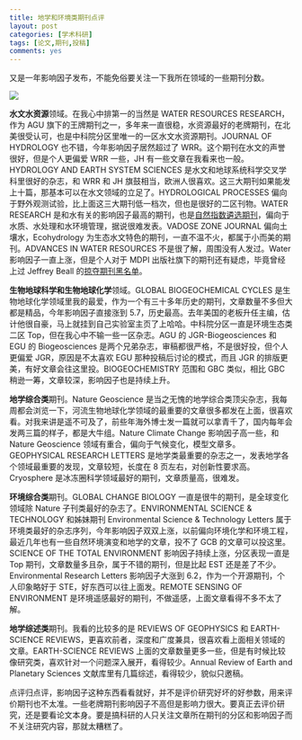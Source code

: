 ```yaml
---
title: 地学和环境类期刊点评
layout: post
categories: [学术科研]
tags: [论文,期刊,投稿]
comments: yes
---
```


又是一年影响因子发布，不能免俗要关注一下我所在领域的一些期刊分数。

![](https://blog-1252159939.cos.ap-hongkong.myqcloud.com/Journals.png)

**水文水资源**领域。在我心中排第一的当然是 WATER RESOURCES RESEARCH，作为 AGU 旗下的王牌期刊之一，多年来一直很稳，水资源最好的老牌期刊，在北美很受认可，也是中科院分区里唯一的一区水文水资源期刊。JOURNAL OF HYDROLOGY 也不错，今年影响因子居然超过了 WRR。这个期刊在水文的声誉很好，但是个人更偏爱 WRR 一些，JH 有一些文章在我看来也一般。HYDROLOGY AND EARTH SYSTEM SCIENCES 是水文和地球系统科学交叉学科里很好的杂志，和 WRR 和 JH 旗鼓相当，欧洲人很喜欢。这三大期刊如果能发上十篇，那基本可以在水文领域的立足了。HYDROLOGICAL PROCESSES 偏向于野外观测试验，比上面这三大期刊低一档次，但也是很好的二区刊物。WATER RESEARCH 是和水有关的影响因子最高的期刊，也是[自然指数遴选期刊](https://www.natureindex.com/faq#journals)，偏向于水质、水处理和水环境管理，据说很难发表。VADOSE ZONE JOURNAL 偏向土壤水，Ecohydrology 为生态水文特色的期刊，一直不温不火，都属于小而美的期刊。ADVANCES IN WATER RESOURCES 不是很了解，周围没有人发过。Water 影响因子一直上涨，但是个人对于 MDPI 出版社旗下的期刊还有疑虑，毕竟曾经上过  Jeffrey Beall 的[掠夺期刊黑名单](https://en.wikipedia.org/wiki/MDPI#Inclusion_in_Beall's_list)。

**生物地球科学和生物地球化学**领域。GLOBAL BIOGEOCHEMICAL CYCLES 是生物地球化学领域里我的最爱，作为一个有三十多年历史的期刊，文章数量不多但大都是精品，今年影响因子直接涨到 5.7，历史最高。去年美国的老板升任主编，估计他很自豪，马上就挂到自己实验室主页了上哈哈。中科院分区一直是环境生态类二区 Top，但在我心中不输一些一区杂志。AGU 的 JGR-Biogeosciences 和 EGU 的 Biogeosciences 是两个兄弟杂志，审稿都很严格，不是很好投，但个人更偏爱 JGR，原因是不太喜欢 EGU 那种投稿后讨论的模式，而且 JGR 的排版更美，有好文章会往这里投。BIOGEOCHEMISTRY 范围和 GBC 类似，相比 GBC 稍逊一筹，文章较深，影响因子也是持续上升。

**地学综合类**期刊。Nature Geoscience 是当之无愧的地学综合类顶尖杂志，我每周都会浏览一下，河流生物地球化学领域的最重要的文章很多都发在上面，很喜欢看。对我来讲是遥不可及了，前些年海外博士发一篇就可以拿青千了，国内每年会发两三篇的样子，都是大牛组。Nature Climate Change 影响因子高一些，和 Nature Geoscience 领域有重合，偏向于气候变化，模型文章多。GEOPHYSICAL RESEARCH LETTERS 是地学类最重要的杂志之一，发表地学各个领域最重要的发现，文章较短，长度在 8 页左右，对创新性要求高。Cryosphere 是冰冻圈科学领域最好的期刊，文章质量高，很难发。

**环境综合类**期刊。GLOBAL CHANGE BIOLOGY 一直是很牛的期刊，是全球变化领域除 Nature 子刊类最好的杂志了。ENVIRONMENTAL SCIENCE & TECHNOLOGY 和姊妹期刊 Environmental Science & Technology Letters 属于环境类最好的杂志序列，今年影响因子双双上涨，以前偏向环境化学和环境工程，最近几年也有一些自然环境演变和地学的文章，投不了 GCB 的文章可以投这里。SCIENCE OF THE TOTAL ENVIRONMENT 影响因子持续上涨，分区表现一直是 Top 期刊，文章数量多且杂，属于不错的期刊，但是比起 EST 还是差了不少。Environmental Research Letters 影响因子大涨到 6.2，作为一个开源期刊，个人印象略好于 STE，好东西可以往上面发。REMOTE SENSING OF ENVIRONMENT 是环境遥感最好的期刊，不做遥感，上面文章看得不多不太了解。

**地学综述类**期刊。我看的比较多的是 REVIEWS OF GEOPHYSICS 和 EARTH-SCIENCE REVIEWS，更喜欢前者，深度和广度兼具，很喜欢看上面相关领域的文章。EARTH-SCIENCE REVIEWS 上面的文章数量更多一些，但是有时候比较像研究类，喜欢针对一个问题深入展开，看得较少。Annual Review of Earth and Planetary Sciences 文献库里有几篇综述，看得较少，貌似只邀稿。

点评归点评，影响因子这种东西看看就好，并不是评价研究好坏的好参数，用来评价期刊也不太准。一些老牌期刊影响因子不高但是影响力很大。要真正去评价研究，还是要看论文本身。要是搞科研的人只关注文章所在期刊的分区和影响因子而不关注研究内容，那就太糟糕了。
